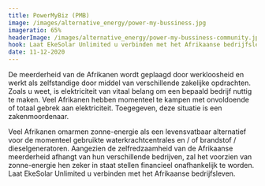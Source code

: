 ```yaml
---
title: PowerMyBiz (PMB)
image: /images/alternative_energy/power-my-bussiness.jpg
imageratio: 65%
headerImage: /images/alternative_energy/power-my-bussiness-community.jpg
hook: Laat EkeSolar Unlimited u verbinden met het Afrikaanse bedrijfsleven
date: 11-12-2020
---
```


De meerderheid van de Afrikanen wordt geplaagd door werkloosheid en werkt als zelfstandige door middel van verschillende zakelijke opdrachten. Zoals u weet, is elektriciteit van vitaal belang om een bepaald bedrijf nuttig te maken. Veel Afrikanen hebben momenteel te kampen met onvoldoende of totaal gebrek aan elektriciteit. Toegegeven, deze situatie is een zakenmoordenaar.

Veel Afrikanen omarmen zonne-energie als een levensvatbaar alternatief voor de momenteel gebruikte waterkrachtcentrales en / of brandstof / dieselgeneratoren. Aangezien de zelfredzaamheid van de Afrikaanse meerderheid afhangt van hun verschillende bedrijven, zal het voorzien van zonne-energie hen zeker in staat stellen financieel onafhankelijk te worden. Laat EkeSolar Unlimited u verbinden met het Afrikaanse bedrijfsleven.
